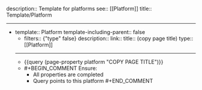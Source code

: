 description:: Template for platforms
see:: [[Platform]]
title:: Template/Platform

- ---
- template:: Platform
  template-including-parent:: false
	- filters:: {"type" false}
	  description::
	  link::
	  title:: (copy page title) 
	  type:: [[Platform]]
	- ---
	- {{query (page-property platform "COPY PAGE TITLE")}}
	- #+BEGIN_COMMENT
	  Ensure:
	  - All properties are completed
	  - Query points to this platform
	  #+END_COMMENT